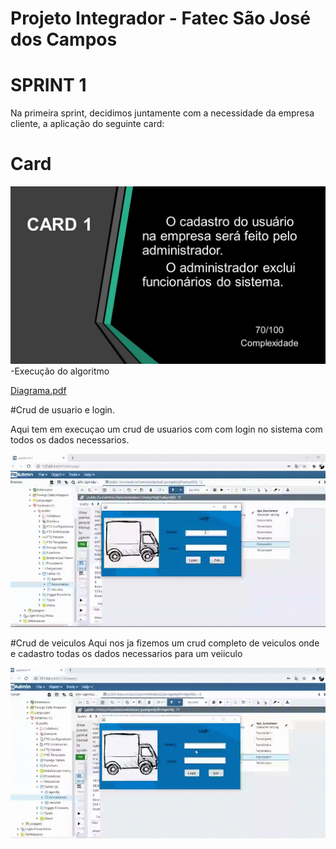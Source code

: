 # Projeto Integrador - Fatec São José dos Campos
# SPRINT 1
Na primeira sprint, decidimos juntamente com a necessidade da empresa cliente, a aplicação do seguinte card:


# Card
![card 1.JPG](https://github.com/Felipe-Silva2002/projetoIntegrador/blob/master/card%201.JPG)
-Execução do algoritmo

[Diagrama.pdf](https://github.com/Felipe-Silva2002/projetoIntegrador/blob/master/Diagrama.pdf)

#Crud de usuario e login.

Aqui tem em execuçao um crud de usuarios com com login no sistema com todos os dados necessarios.

![18.10.2020_08.51.01_REC.gif](https://github.com/Felipe-Silva2002/projetoIntegrador/blob/master/18.10.2020_08.51.01_REC.gif)

#Crud de veiculos
Aqui nos ja fizemos um crud completo de veiculos onde e cadastro todas os dados necessarios para um veiiculo

![18.10.2020_08.49.14_REC.gif](https://github.com/Felipe-Silva2002/projetoIntegrador/blob/master/18.10.2020_08.49.14_REC.gif)


